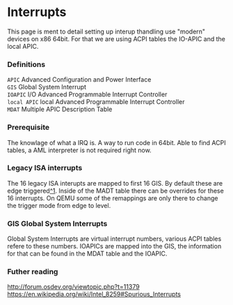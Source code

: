 
# Interrupts

This page is ment to detail setting up interup thandling use "modern" devices
on x86 64bit. For that we are using ACPI tables the IO-APIC and the local APIC.

### Definitions

`APIC` Advanced Configuration and Power Interface  
`GIS` Global System Interrupt  
`IOAPIC` I/O Advanced Programmable Interrupt Controller  
`local APIC` local Advanced Programmable Interrupt Controller  
`MDAT` Multiple APIC Description Table   

### Prerequisite

The knowlage of what a IRQ is. A way to run code in 64bit. Able to find ACPI
tables, a AML interpreter is not required right now.

### Legacy ISA interrupts

The 16 legacy ISA interupts are mapped to first 16 GIS. By default these are
edge triggered[^1][1]. Inside of the MADT table there can be overrides for
these 16 interrupts. On QEMU some of the remappings are only there to change
the trigger mode from edge to level.

### GIS Global System Interrupts

Global System Interrupts are virtual interrupt numbers, various ACPI tables
refere to these numbers. IOAPICs are mapped into the GIS, the information for
that can be found in the MDAT table and the IOAPIC.

### Futher reading

http://forum.osdev.org/viewtopic.php?t=11379  
https://en.wikipedia.org/wiki/Intel_8259#Spurious_Interrupts  

[1]: https://en.wikipedia.org/wiki/Intel_8259#Edge_and_level_triggered_modes
